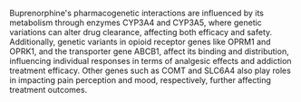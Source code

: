 Buprenorphine's pharmacogenetic interactions are influenced by its metabolism through enzymes CYP3A4 and CYP3A5, where genetic variations can alter drug clearance, affecting both efficacy and safety. Additionally, genetic variants in opioid receptor genes like OPRM1 and OPRK1, and the transporter gene ABCB1, affect its binding and distribution, influencing individual responses in terms of analgesic effects and addiction treatment efficacy. Other genes such as COMT and SLC6A4 also play roles in impacting pain perception and mood, respectively, further affecting treatment outcomes.